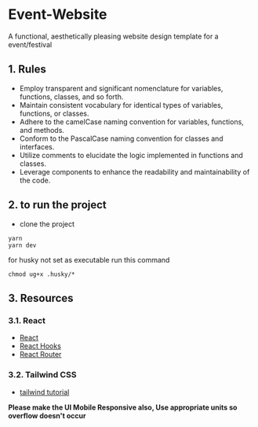 # Event-Website
A functional, aesthetically pleasing website design template for a event/festival

## 1. Rules

- Employ transparent and significant nomenclature for variables, functions, classes, and so forth.
- Maintain consistent vocabulary for identical types of variables, functions, or classes.
- Adhere to the camelCase naming convention for variables, functions, and methods.
- Conform to the PascalCase naming convention for classes and interfaces.
- Utilize comments to elucidate the logic implemented in functions and classes.
- Leverage components to enhance the readability and maintainability of the code.




## 2. to run the project

- clone the project

```
yarn
yarn dev
```

for husky not set as executable run this command


```
chmod ug+x .husky/*
```


## 3. Resources

### 3.1. React
- [React](https://reactjs.org/)
- [React Hooks](https://reactjs.org/docs/hooks-intro.html)
- [React Router](https://reactrouter.com/web/guides/quick-start)

### 3.2. Tailwind CSS

- [tailwind tutorial](https://flexiple.com/css/tailwind-css-cheat-sheet)



__Please make the UI Mobile Responsive also, Use appropriate units so overflow doesn't occur__
